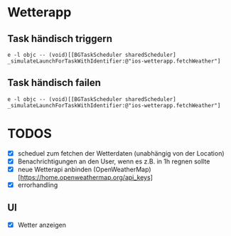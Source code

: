 #  Wetterapp

## Task händisch triggern

```e -l objc -- (void)[[BGTaskScheduler sharedScheduler] _simulateLaunchForTaskWithIdentifier:@"ios-wetterapp.fetchWeather"]```

## Task händisch failen 
```e -l objc -- (void)[[BGTaskScheduler sharedScheduler] _simulateLaunchForTaskWithIdentifier:@"ios-wetterapp.fetchWeather"]```


# TODOS

- [x] scheduel zum fetchen der Wetterdaten (unabhängig von der Location)
- [x] Benachrichtigungen an den User, wenn es z.B. in 1h regnen sollte
- [x] neue Wetterapi anbinden (OpenWeatherMap)[https://home.openweathermap.org/api_keys]
- [x] errorhandling

## UI

- [x] Wetter anzeigen



